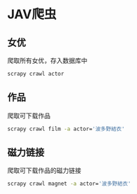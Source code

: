 # JAV爬虫

## 女优

爬取所有女优，存入数据库中

```bash
scrapy crawl actor
```

## 作品

爬取可下载作品

```bash
scrapy crawl film -a actor='波多野結衣'
```

## 磁力链接

爬取可下载作品的磁力链接

```bash
scrapy crawl magnet -a actor='波多野結衣'
```
